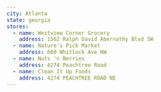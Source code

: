 ```yaml
---
city: Atlanta
state: georgia
stores:
  - name: Westview Corner Grocery
    address: 1562 Ralph David Abernathy Blvd SW
  - name: Nature's Pick Market
    address: 660 Whitlock Ave NW
  - name: Nuts 'n Berries
    address: 4274 Peachtree Road
  - name: Clean It Up Foods
    address: 4274 PEACHTREE ROAD NE
---
```

